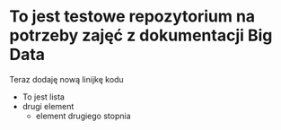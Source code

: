 # To jest testowe repozytorium na potrzeby zajęć z dokumentacji Big Data

Teraz dodaję nową linijkę kodu

* To jest lista
* drugi element
  * element drugiego stopnia
